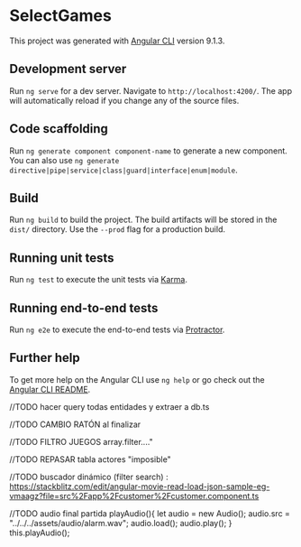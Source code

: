 # SelectGames

This project was generated with [Angular CLI](https://github.com/angular/angular-cli) version 9.1.3.

## Development server

Run `ng serve` for a dev server. Navigate to `http://localhost:4200/`. The app will automatically reload if you change any of the source files.

## Code scaffolding

Run `ng generate component component-name` to generate a new component. You can also use `ng generate directive|pipe|service|class|guard|interface|enum|module`.

## Build

Run `ng build` to build the project. The build artifacts will be stored in the `dist/` directory. Use the `--prod` flag for a production build.

## Running unit tests

Run `ng test` to execute the unit tests via [Karma](https://karma-runner.github.io).

## Running end-to-end tests

Run `ng e2e` to execute the end-to-end tests via [Protractor](http://www.protractortest.org/).

## Further help

To get more help on the Angular CLI use `ng help` or go check out the [Angular CLI README](https://github.com/angular/angular-cli/blob/master/README.md).





















//TODO hacer query todas entidades y extraer a db.ts


//TODO CAMBIO RATÓN al finalizar
 


//TODO FILTRO JUEGOS array.filter...." 


//TODO REPASAR tabla actores "imposible" 


//TODO buscador dinámico (filter search) :
https://stackblitz.com/edit/angular-movie-read-load-json-sample-eg-vmaagz?file=src%2Fapp%2Fcustomer%2Fcustomer.component.ts


//TODO audio final partida
playAudio(){
  let audio = new Audio();
  audio.src = "../../../assets/audio/alarm.wav";
  audio.load();
  audio.play();
}
this.playAudio();